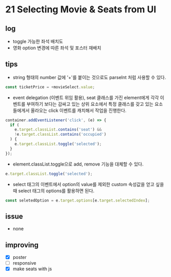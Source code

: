 # 21 Selecting Movie & Seats from UI

## log

- toggle 가능한 좌석 배치도
- 영화 option 변경에 따른 좌석 및 포스터 재배치

## tips

- string 형태의 number 값에 '+'를 붙이는 것으로도 parseInt 처럼 사용할 수 있다.

```javascript
const ticketPrice = +movieSelect.value;
```

- event delegation (이벤트 위임 활용), seat 클래스를 가진 element에게 각각 이벤트를 부여하기 보다는 감싸고 있는 상위 요소에서 특정 클래스를 갖고 있는 요소들에게서 올라오는 click 이벤트를 캐치해서 작업을 진행한다.

```javascript
container.addEventListener('click', (e) => {
  if (
    e.target.classList.contains('seat') &&
    !e.target.classList.contains('occupied')
  ) {
    e.target.classList.toggle('selected');
  }
});
```

- element.classList.toggle으로 add, remove 기능을 대체할 수 있다.

```javascript
e.target.classList.toggle('selected');
```

- select 태그의 이벤트에서 option의 value를 제외한 custom 속성값을 얻고 싶을 때 select 태그의 options를 활용하면 된다.

```javascript
const seletedOption = e.target.options[e.target.selectedIndex];
```

## issue

- none

## improving

- [x] poster
- [ ] responsive
- [x] make seats with js

